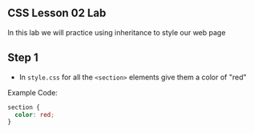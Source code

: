 ## CSS Lesson 02 Lab

In this lab we will practice using inheritance to style our web page

## Step 1
- In `style.css` for all the `<section>` elements give them a color of "red"

Example Code:
```css
section {
  color: red;
}
```